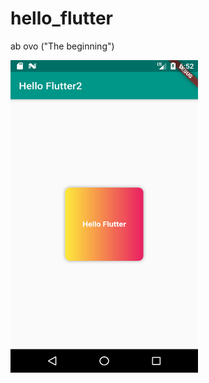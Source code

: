 # hello_flutter
 ab ovo ("The beginning")


<img src ="Image/Screenshot2.png" width="300" height="500">
